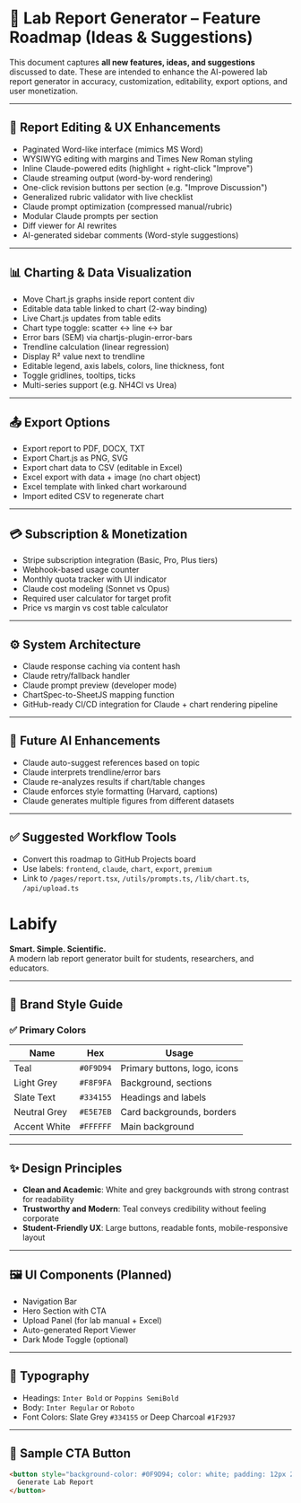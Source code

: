# 🧠 Lab Report Generator – Feature Roadmap (Ideas & Suggestions)

This document captures **all new features, ideas, and suggestions** discussed to date. These are intended to enhance the AI-powered lab report generator in accuracy, customization, editability, export options, and user monetization.

---

## 🧾 Report Editing & UX Enhancements

- Paginated Word-like interface (mimics MS Word)
- WYSIWYG editing with margins and Times New Roman styling
- Inline Claude-powered edits (highlight + right-click "Improve")
- Claude streaming output (word-by-word rendering)
- One-click revision buttons per section (e.g. "Improve Discussion")
- Generalized rubric validator with live checklist
- Claude prompt optimization (compressed manual/rubric)
- Modular Claude prompts per section
- Diff viewer for AI rewrites
- AI-generated sidebar comments (Word-style suggestions)

---

## 📊 Charting & Data Visualization

- Move Chart.js graphs inside report content div
- Editable data table linked to chart (2-way binding)
- Live Chart.js updates from table edits
- Chart type toggle: scatter ↔ line ↔ bar
- Error bars (SEM) via chartjs-plugin-error-bars
- Trendline calculation (linear regression)
- Display R² value next to trendline
- Editable legend, axis labels, colors, line thickness, font
- Toggle gridlines, tooltips, ticks
- Multi-series support (e.g. NH4Cl vs Urea)

---

## 📤 Export Options

- Export report to PDF, DOCX, TXT
- Export Chart.js as PNG, SVG
- Export chart data to CSV (editable in Excel)
- Excel export with data + image (no chart object)
- Excel template with linked chart workaround
- Import edited CSV to regenerate chart

---

## 💳 Subscription & Monetization

- Stripe subscription integration (Basic, Pro, Plus tiers)
- Webhook-based usage counter
- Monthly quota tracker with UI indicator
- Claude cost modeling (Sonnet vs Opus)
- Required user calculator for target profit
- Price vs margin vs cost table calculator

---

## ⚙️ System Architecture

- Claude response caching via content hash
- Claude retry/fallback handler
- Claude prompt preview (developer mode)
- ChartSpec-to-SheetJS mapping function
- GitHub-ready CI/CD integration for Claude + chart rendering pipeline

---

## 🧪 Future AI Enhancements

- Claude auto-suggest references based on topic
- Claude interprets trendline/error bars
- Claude re-analyzes results if chart/table changes
- Claude enforces style formatting (Harvard, captions)
- Claude generates multiple figures from different datasets

---

## ✅ Suggested Workflow Tools

- Convert this roadmap to GitHub Projects board
- Use labels: `frontend`, `claude`, `chart`, `export`, `premium`
- Link to `/pages/report.tsx`, `/utils/prompts.ts`, `/lib/chart.ts`, `/api/upload.ts`

# Labify

**Smart. Simple. Scientific.**  
A modern lab report generator built for students, researchers, and educators.

---

## 🎨 Brand Style Guide

### ✅ Primary Colors
| Name         | Hex       | Usage                        |
|--------------|-----------|------------------------------|
| Teal         | `#0F9D94` | Primary buttons, logo, icons |
| Light Grey   | `#F8F9FA` | Background, sections         |
| Slate Text   | `#334155` | Headings and labels          |
| Neutral Grey | `#E5E7EB` | Card backgrounds, borders    |
| Accent White | `#FFFFFF` | Main background              |

---

## ✨ Design Principles

- **Clean and Academic**: White and grey backgrounds with strong contrast for readability
- **Trustworthy and Modern**: Teal conveys credibility without feeling corporate
- **Student-Friendly UX**: Large buttons, readable fonts, mobile-responsive layout

---

## 🖼️ UI Components (Planned)

- Navigation Bar
- Hero Section with CTA
- Upload Panel (for lab manual + Excel)
- Auto-generated Report Viewer
- Dark Mode Toggle (optional)

---

## 📱 Typography

- Headings: `Inter Bold` or `Poppins SemiBold`
- Body: `Inter Regular` or `Roboto`
- Font Colors: Slate Grey `#334155` or Deep Charcoal `#1F2937`

---

## 🔗 Sample CTA Button

```html
<button style="background-color: #0F9D94; color: white; padding: 12px 24px; border-radius: 6px; font-weight: 600;">
  Generate Lab Report
</button>
